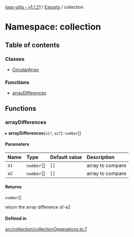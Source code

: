 [iggs-utils - v1.1.21](../README.md) / [Exports](../modules.md) / collection

# Namespace: collection

## Table of contents

### Classes

- [CircularArray](../classes/collection.CircularArray.md)

### Functions

- [arrayDifferences](collection.md#arraydifferences)

## Functions

### arrayDifferences

▸ **arrayDifferences**(`a1?`, `a2?`): `number`[]

#### Parameters

| Name | Type | Default value | Description |
| :------ | :------ | :------ | :------ |
| `a1` | `number`[] | `[]` | array to compare |
| `a2` | `number`[] | `[]` | array to compare |

#### Returns

`number`[]

return the array difference a1-a2

#### Defined in

[src/collection/collectionOpperations.ts:7](https://github.com/alexrr2iggs/bundutils/blob/cefd848/src/collection/collectionOpperations.ts#L7)
